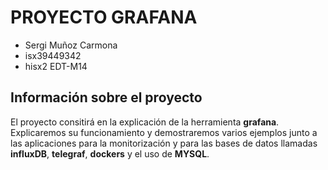# PROYECTO GRAFANA

* Sergi Muñoz Carmona
* isx39449342
* hisx2 EDT-M14

## Información sobre el proyecto

El proyecto consitirá en la explicación de la herramienta **grafana**. Explicaremos su funcionamiento y demostraremos
varios ejemplos junto a las aplicaciones para la monitorización y para las bases de datos llamadas **influxDB**, **telegraf**, **dockers** y el uso de **MYSQL**.




